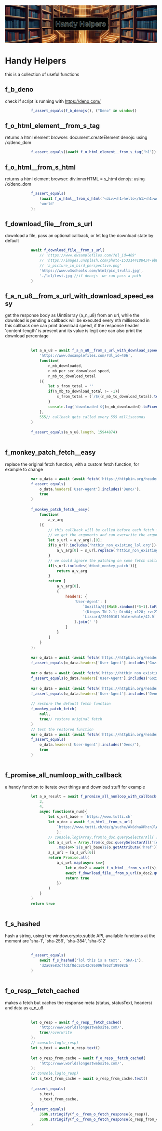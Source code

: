 <!-- {"s_msg":"this file was automatically generated","s_by":"f_generate_markdown.module.js","s_ts_created":"Thu Nov 02 2023 22:56:18 GMT+0100 (Central European Standard Time)","n_ts_created":1698962178820} -->
![handy helpers logo](./logo_banner.png)
# Handy Helpers
this is a collection of useful functions
## f_b_deno
check if script is running with https://deno.com/
```javascript
            f_assert_equals(f_b_denojs(), ("Deno" in window))
```
## f_o_html_element__from_s_tag
returns a html element
browser:  document.createElement
denojs: using /x/deno_dom
```javascript
            f_assert_equals((await f_o_html_element__from_s_tag('h1')).tagName, 'H1');
```
## f_o_html__from_s_html
returns a html element
browser:  div.innerHTML = s_html
denojs: using /x/deno_dom
```javascript
            f_assert_equals(
                (await f_o_html__from_s_html('<div><h1>hello</h1><h1>world</h1></div>')).querySelectorAll('h1')[1].innerText,
                'world'
            );
```
## f_download_file__from_s_url
download a file, pass an optional callback, or let log the download state by default
```javascript
            await f_download_file__from_s_url(
                // 'https://www.dwsamplefiles.com/?dl_id=409'
                // 'https://images.unsplash.com/photo-1533144188434-eb0442504392?auto=format&fit=crop&q=80&w=3948&ixlib=rb-4.0.3&ixid=M3wxMjA3fDB8MHxwaG90by1wYWdlfHx8fGVufDB8fHx8fA%3D%3D',
                // 'a_picture_in_bird_perspective.png'
                'https://www.w3schools.com/html/pic_trulli.jpg', 
                './lol/test.jpg'//if denojs  we can pass a path
            )

```
## f_a_n_u8__from_s_url_with_download_speed_easy
get the response body as Uint8array (a_n_u8) from an url, while the download is pending a callback will be executed every nth millisecond
in this callback one can print download speed, if the response header 'content-length' is present and its value is legit
one can also print the download percentage
```javascript

            let a_n_u8 = await f_a_n_u8__from_s_url_with_download_speed_easy(
                'https://www.dwsamplefiles.com/?dl_id=406', 
                function(
                    n_mb_downloaded, 
                    n_mb_per_sec_domwnload_speed, 
                    n_mb_to_download_total
                ){
                    let s_from_total = ''
                    if(n_mb_to_download_total != -1){
                        s_from_total = (`/${(n_mb_to_download_total).toFixed(0)}`)
                    }
                    console.log(`downloaded ${(n_mb_downloaded).toFixed(0)}${s_from_total}(MB) @ ${n_mb_per_sec_domwnload_speed.toFixed(2)} MB/s`)
                },
                555// callback gets called every 555 milliseconds
            )

            f_assert_equals(a_n_u8.length, 15944874)
            
```
## f_monkey_patch_fetch__easy
replace the original fetch function, with a custom fetch function, for example to change
```javascript
            var o_data = await (await fetch('https://httpbin.org/headers')).json();
            f_assert_equals(
                o_data.headers['User-Agent'].includes('Deno/'),
                true
            )

            f_monkey_patch_fetch__easy(
                function(
                    a_v_arg
                ){
                    // this callback will be called before each fetch function , 
                    // we get the arguments and can overwrite the arguments
                    let s_url = a_v_arg?.[0];
                    if(s_url?.includes('httbin_non_existing_lol.org')){
                        a_v_arg[0] = s_url.replace('httbin_non_existing_lol.org', 'httpbin.org')
                    }
                    // we could ignore the patching on some fetch calls
                    if(s_url.includes('#dont_monkey_patch')){
                        return a_v_arg
                    }
                    return [
                        a_v_arg[0], 
                        {
                            headers: {
                                'User-Agent': [
                                    `Gozilla/${(Math.random()*5+1).toFixed(1)}`, 
                                    `(Dingos TN 2.1; Din64; x128; rv:27.0)`, 
                                    `Lizzard/20100101 Waterwhale/42.0`
                                ].join(' ')
                            }
                        }
                    ] 
                }
            );

            var o_data = await (await fetch('https://httpbin.org/headers')).json();
            f_assert_equals(o_data.headers['User-Agent'].includes('Gozilla/'),true)

            var o_data = await (await fetch('https://httbin_non_existing_lol.org/headers')).json();
            f_assert_equals(o_data.headers['User-Agent'].includes('Gozilla/'),true)
            
            var o_data = await (await fetch('https://httpbin.org/headers#dont_monkey_patch')).json();
            f_assert_equals(o_data.headers['User-Agent'].includes('Deno/'),true)

            // restore the default fetch function
            f_monkey_patch_fetch(
                null, 
                true// restore original fetch
            )
            // test the restored function
            var o_data = await (await fetch('https://httpbin.org/headers')).json();
            f_assert_equals(
                o_data.headers['User-Agent'].includes('Deno/'),
                true
            )
            
```
## f_promise_all_numloop_with_callback
a handy function to iterate over things and download stuff for example
```javascript
            let a_o_result = await f_promise_all_numloop_with_callback(
                3, 
                4, 
                async function(n_num){
                    let s_url_base = `https://www.tutti.ch`
                    let o_doc = await f_o_html__from_s_url(
                        `https://www.tutti.ch/de/q/suche/Ak6dnaXRhcnJlwJTAwMDA?sorting=newest&page=${n_num}&query=gitarre`
                        );
                    // console.log(Array.from(o_doc.querySelectorAll('[data-testid="link-to-image"]')))
                    let a_s_url = Array.from(o_doc.querySelectorAll('[data-testid="link-to-image"]'))
                        .map(o=>`${s_url_base}${o.getAttribute('href')}`)
                    a_s_url = [a_s_url[0]]
                    return Promise.all(
                        a_s_url.map(async s=>{
                            let o_doc2 = await f_o_html__from_s_url(s);
                            await f_download_file__from_s_url(o_doc2.querySelector('img').getAttribute('src'))
                            return true
                        })
                    )
                }
            )
            return true
            
```
## f_s_hashed
hash a string, using the window.crypto.subtle API, available functions at the moment are
'sha-1', 'sha-256', 'sha-384', 'sha-512'
```javascript

            f_assert_equals(
                await f_s_hashed('lol this is a text', 'SHA-1'),
                'd2a68e83cffd1f8dc53143c95006f862f199082b'
            )
            
```
## f_o_resp__fetch_cached
makes a fetch but caches the response meta (status, statusText, headers) and data as a_n_u8
```javascript

            let o_resp = await f_o_resp__fetch_cached(
                'http://www.worldslongestwebsite.com/', 
                true//overwrite
            );
            // console.log(o_resp)
            let s_text = await o_resp.text()

            let o_resp_from_cache = await f_o_resp__fetch_cached(
                'http://www.worldslongestwebsite.com/', 
            );
            // console.log(o_resp)
            let s_text_from_cache = await o_resp_from_cache.text()

            f_assert_equals(
                s_text,
                s_text_from_cache,
            )
            f_assert_equals(
                JSON.stringify(f_o__from_o_fetch_response(o_resp)),
                JSON.stringify(f_o__from_o_fetch_response(o_resp_from_cache)),
            )
```